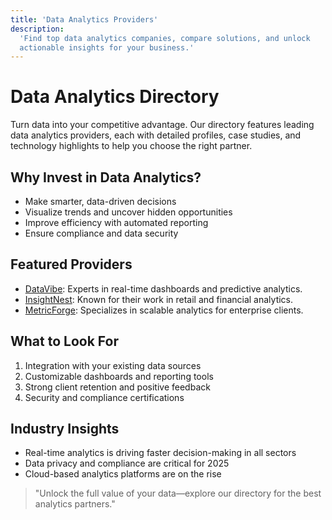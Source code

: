 ```yaml
---
title: 'Data Analytics Providers'
description:
  'Find top data analytics companies, compare solutions, and unlock
  actionable insights for your business.'
---
```


# Data Analytics Directory

Turn data into your competitive advantage. Our directory features
leading data analytics providers, each with detailed profiles, case
studies, and technology highlights to help you choose the right
partner.

## Why Invest in Data Analytics?

- Make smarter, data-driven decisions
- Visualize trends and uncover hidden opportunities
- Improve efficiency with automated reporting
- Ensure compliance and data security

## Featured Providers

- [DataVibe](/services/data-analytics/datavibe): Experts in real-time
  dashboards and predictive analytics.
- [InsightNest](/services/data-analytics/insightnest): Known for their
  work in retail and financial analytics.
- [MetricForge](/services/data-analytics/metricforge): Specializes in
  scalable analytics for enterprise clients.

## What to Look For

1. Integration with your existing data sources
2. Customizable dashboards and reporting tools
3. Strong client retention and positive feedback
4. Security and compliance certifications

## Industry Insights

- Real-time analytics is driving faster decision-making in all sectors
- Data privacy and compliance are critical for 2025
- Cloud-based analytics platforms are on the rise

> "Unlock the full value of your data—explore our directory for the
> best analytics partners."
